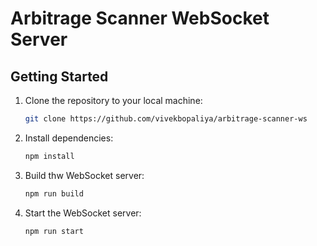 # Arbitrage Scanner WebSocket Server
## Getting Started
1. Clone the repository to your local machine:
    ```bash
    git clone https://github.com/vivekbopaliya/arbitrage-scanner-ws
    ```
2. Install dependencies:
    ```bash
    npm install
3. Build thw WebSocket server: 
    ```bash 
    npm run build
    ```
5. Start the WebSocket server:
    ```bash
    npm run start
    ```
